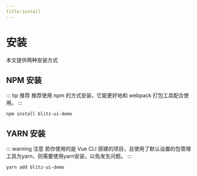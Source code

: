```yaml
---
title:install
---
```


# 安装

本文提供两种安装方式



## NPM 安装

::: tip 推荐
推荐使用 npm 的方式安装，它能更好地和 webpack 打包工具配合使用。
:::

```angular2html
npm install blitz-ui-demo
```



## YARN 安装

::: warning 注意
若你使用的是 Vue CLI 搭建的项目，且使用了默认设置的包管理工具为yarn，则需要使用yarn安装，以免发生问题。
:::

```angular2html
yarn add blitz-ui-demo
```